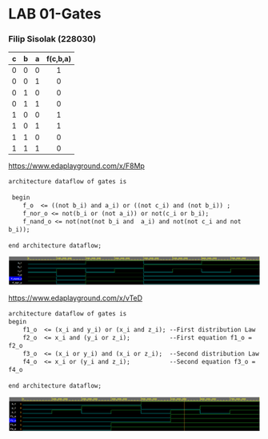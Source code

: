 # LAB 01-Gates
### Filip Sisolak (228030)

| **c** | **b** |**a** | **f(c,b,a)** |
| :-: | :-: | :-: | :-: |
| 0 | 0 | 0 | 1 |
| 0 | 0 | 1 | 0 |
| 0 | 1 | 0 | 0 |
| 0 | 1 | 1 | 0 |
| 1 | 0 | 0 | 1 |
| 1 | 0 | 1 | 1 |
| 1 | 1 | 0 | 0 |
| 1 | 1 | 1 | 0 |

https://www.edaplayground.com/x/F8Mp


```DeMorgan Laws Code
architecture dataflow of gates is

 begin
    f_o  <= ((not b_i) and a_i) or ((not c_i) and (not b_i)) ;
    f_nor_o <= not(b_i or (not a_i)) or not(c_i or b_i);
    f_nand_o <= not(not(not b_i and  a_i) and not(not c_i and not b_i));
  
end architecture dataflow;
```

![Simulation of DeMorgan Laws](Images/DMLaws.PNG)

https://www.edaplayground.com/x/vTeD

```Distribution Laws Code
architecture dataflow of gates is
begin
    f1_o  <= (x_i and y_i) or (x_i and z_i); --First distribution Law
    f2_o  <= x_i and (y_i or z_i);           --First equation f1_o = f2_o
    f3_o  <= (x_i or y_i) and (x_i or z_i);  --Second distribution Law
    f4_o  <= x_i or (y_i and z_i);           --Second equation f3_o = f4_o
     
end architecture dataflow;
```

![Simulation of DeMorgan Laws](Images/DISLaws.PNG)



